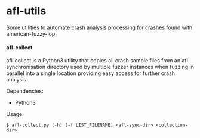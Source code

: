 # afl-utils

Some utilities to automate crash analysis processing for crashes found with
american-fuzzy-lop.

#### afl-collect

afl-collect is a Python3 utility that copies all crash sample files from an afl
synchronisation directory used by multiple fuzzer instances when fuzzing in
parallel into a single location providing easy access for further crash
analysis.

Dependencies:

* Python3


Usage:  

    $ afl-collect.py [-h] [-f LIST_FILENAME] <afl-sync-dir> <collection-dir>
